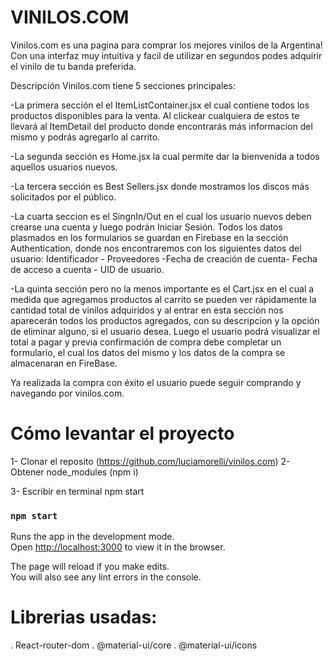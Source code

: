 # VINILOS.COM
Vinilos.com es una pagina para comprar los mejores vinilos de la Argentina!
Con una interfaz muy intuitiva y facil de utilizar en segundos podes adquirir el vinilo de tu banda preferida.

Descripción
Vinilos.com tiene 5 secciones principales:

-La primera sección el el ItemListContainer.jsx el cual contiene todos los productos disponibles para la venta. Al clickear cualquiera de estos te llevará al ItemDetail del producto donde encontrarás más informacion del mismo y podrás agregarlo al carrito.

-La segunda sección es Home.jsx la cual permite dar la bienvenida a todos aquellos usuarios nuevos. 

-La tercera sección es Best Sellers.jsx donde mostramos los discos más solicitados por el público.

-La cuarta seccion es el SingnIn/Out en el cual los usuario nuevos deben crearse una cuenta y luego podrán Iniciar Sesión. Todos los datos plasmados en los formularios se guardan en Firebase en la sección Authentication, donde nos encontraremos con los siguientes datos del usuario: Identificador - Proveedores -Fecha de creación de cuenta- Fecha de  acceso a cuenta - UID de usuario.

-La quinta sección pero no la menos importante es el Cart.jsx en el cual a medida que agregamos productos al carrito se pueden ver rápidamente la cantidad total de vinilos adquiridos y al entrar en esta sección nos aparecerán todos los productos agregados, con su descripcion y la opción de eliminar alguno, si el usuario desea. 
Luego el usuario podrá visualizar el total a pagar y previa confirmación de compra debe completar un formulario, el cual los datos del mismo y los datos de la compra se almacenaran en FireBase.

Ya realizada la compra con éxito el usuario puede seguir comprando y navegando por vinilos.com.


# Cómo levantar el proyecto
1- Clonar el reposito (https://github.com/luciamorelli/vinilos.com)
2- Obtener node_modules (npm i)

3- Escribir en terminal npm start

### `npm start`

Runs the app in the development mode.\
Open [http://localhost:3000](http://localhost:3000) to view it in the browser.

The page will reload if you make edits.\
You will also see any lint errors in the console.

# Librerias usadas:
. React-router-dom
. @material-ui/core
. @material-ui/icons
